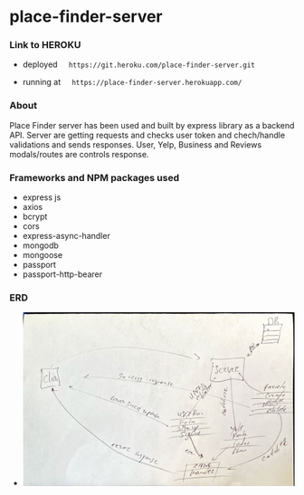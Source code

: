 # place-finder-server

### Link to HEROKU
  - deployed &nbsp; &nbsp; `https://git.heroku.com/place-finder-server.git` 

- running at &nbsp; &nbsp; ` https://place-finder-server.herokuapp.com/ `

### About
Place Finder server has been used and built by express library as a backend API. Server are getting requests and checks user token and chech/handle validations and sends responses. User, Yelp, Business and Reviews modals/routes are controls response. 


### Frameworks and NPM packages used

- express js
- axios
- bcrypt
- cors
- express-async-handler
- mongodb
 - mongoose
- passport
- passport-http-bearer

### ERD
- ![erd](./public/1.jpeg)
